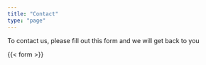 ```yaml
---
title: "Contact"
type: "page"
---
```



 [comment]: [LinkedIn](https://www.linkedin.com/company/day-iii-digital/)



To contact us, please fill out this form and we will get back to you

{{< form  >}}